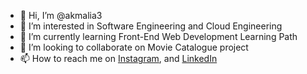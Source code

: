 - 👋 Hi, I’m @akmalia3
- 👀 I’m interested in Software Engineering and Cloud Engineering 
- 🌱 I’m currently learning Front-End Web Development Learning Path
- 💞️ I’m looking to collaborate on Movie Catalogue project
- 📫 How to reach me on
     <a href="https://www.instagram.com/akmaliafa/" target="_blank">Instagram</a>, and
     <a href="https://www.linkedin.com/in/akmalia-fatimah-77563721b/" target="_blank">LinkedIn</a>

<!---
akmalia3/akmalia3 is a ✨ special ✨ repository because its `README.md` (this file) appears on your GitHub profile.
You can click the Preview link to take a look at your changes.
--->
